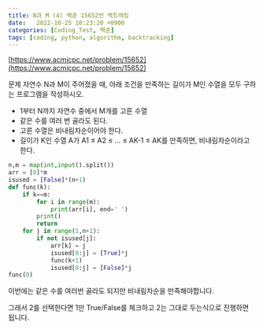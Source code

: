 ```yaml
---
title: N과 M (4) 백준 15652번 백트래킹
date:   2022-10-25 10:23:20 +0900
categories: [Coding_Test, 백준]
tags: [coding, python, algorithm, backtracking]
---
```


[https://www.acmicpc.net/problem/15652](https://www.acmicpc.net/problem/15652)

문제
자연수 N과 M이 주어졌을 때, 아래 조건을 만족하는 길이가 M인 수열을 모두 구하는 프로그램을 작성하시오.

* 1부터 N까지 자연수 중에서 M개를 고른 수열
* 같은 수를 여러 번 골라도 된다.
* 고른 수열은 비내림차순이어야 한다.
* 길이가 K인 수열 A가 A1 ≤ A2 ≤ ... ≤ AK-1 ≤ AK를 만족하면, 비내림차순이라고 한다.

```py
n,m = map(int,input().split())
arr = [0]*m
isused = [False]*(n+1)
def func(k):
    if k==m:
        for i in range(m):
            print(arr[i], end=' ')
        print()
        return
    for j in range(1,n+1):
        if not isused[j]:
            arr[k] = j
            isused[0:j] = [True]*j
            func(k+1)
            isused[0:j] = [False]*j
func(0)
```

이번에는 같은 수를 여러번 골라도 되지만 비내림차순을 만족해야합니다.

그래서 2를 선택한다면 1만 True/False를 체크하고 2는 그대로 두는식으로 진행하면 됩니다.